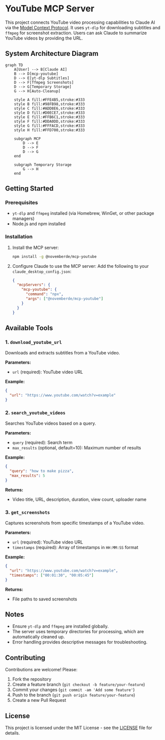 # YouTube MCP Server

This project connects YouTube video processing capabilities to Claude AI via the [Model Context Protocol](https://modelcontextprotocol.io/introduction). It uses `yt-dlp` for downloading subtitles and `ffmpeg` for screenshot extraction. Users can ask Claude to summarize YouTube videos by providing the URL.

## System Architecture Diagram

```mermaid
graph TD
    A[User] --> B[Claude AI]
    B --> D[mcp-youtube]
    D --> E[yt-dlp Subtitles]
    D --> F[ffmpeg Screenshots]
    D --> G[Temporary Storage]
    G --> H[Auto-Cleanup]

    style A fill:#FFE4B5,stroke:#333
    style B fill:#98FB98,stroke:#333
    style C fill:#ADD8E6,stroke:#333
    style D fill:#D0ECE7,stroke:#333
    style E fill:#FFB6C1,stroke:#333
    style F fill:#DDA0DD,stroke:#333
    style G fill:#FFFACD,stroke:#333
    style H fill:#FFD700,stroke:#333

    subgraph MCP
        D --> E
        D --> F
        D --> G
    end

    subgraph Temporary Storage
        G --> H
    end
```

## Getting Started

### Prerequisites
- `yt-dlp` and `ffmpeg` installed (via Homebrew, WinGet, or other package managers)
- Node.js and npm installed

### Installation
1. Install the MCP server:
   ```bash
   npm install -g @novemberde/mcp-youtube
   ```

2. Configure Claude to use the MCP server:
   Add the following to your `claude_desktop_config.json`:
   ```json
   {
     "mcpServers": {
       "mcp-youtube": {
         "command": "npx",
         "args": ["@novemberde/mcp-youtube"]
       }
     }
   }
   ```

## Available Tools

### 1. `download_youtube_url`
Downloads and extracts subtitles from a YouTube video.

**Parameters:**
- `url` (required): YouTube video URL

**Example:**
```json
{
  "url": "https://www.youtube.com/watch?v=example"
}
```

### 2. `search_youtube_videos`
Searches YouTube videos based on a query.

**Parameters:**
- `query` (required): Search term
- `max_results` (optional, default=10): Maximum number of results

**Example:**
```json
{
  "query": "how to make pizza",
  "max_results": 5
}
```

**Returns:**
- Video title, URL, description, duration, view count, uploader name

### 3. `get_screenshots`
Captures screenshots from specific timestamps of a YouTube video.

**Parameters:**
- `url` (required): YouTube video URL
- `timestamps` (required): Array of timestamps in `HH:MM:SS` format

**Example:**
```json
{
  "url": "https://www.youtube.com/watch?v=example",
  "timestamps": ["00:01:30", "00:05:45"]
}
```

**Returns:**
- File paths to saved screenshots

## Notes
- Ensure `yt-dlp` and `ffmpeg` are installed globally.
- The server uses temporary directories for processing, which are automatically cleaned up.
- Error handling provides descriptive messages for troubleshooting.

## Contributing
Contributions are welcome! Please:
1. Fork the repository
2. Create a feature branch (`git checkout -b feature/your-feature`)
3. Commit your changes (`git commit -am 'Add some feature'`)
4. Push to the branch (`git push origin feature/your-feature`)
5. Create a new Pull Request

## License
This project is licensed under the MIT License - see the [LICENSE](LICENSE) file for details.
